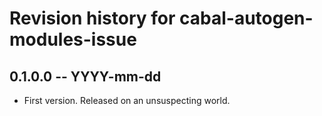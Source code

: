 # Revision history for cabal-autogen-modules-issue

## 0.1.0.0 -- YYYY-mm-dd

* First version. Released on an unsuspecting world.
